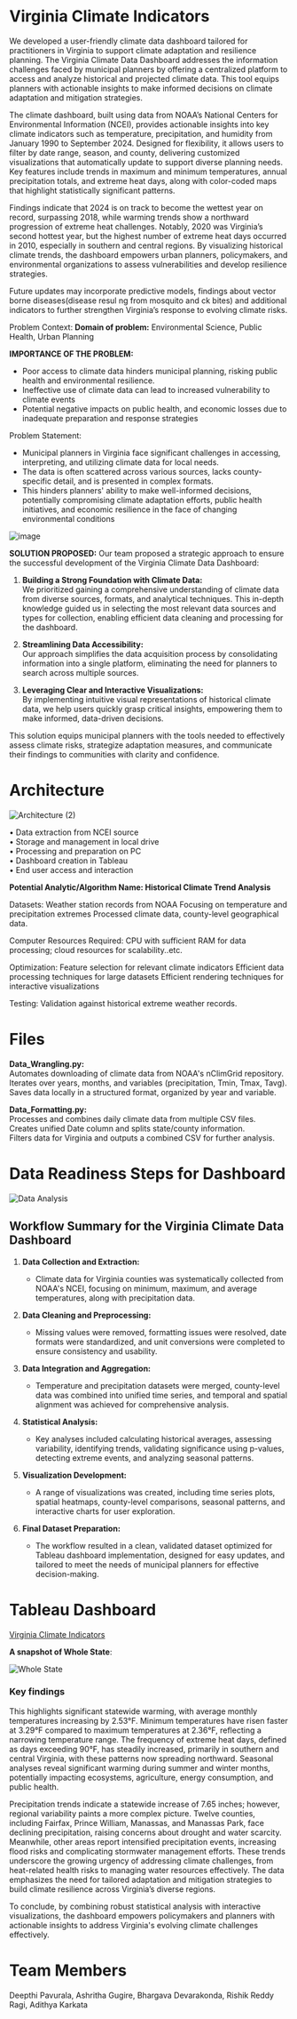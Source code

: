 # Virginia Climate Indicators

We developed a user-friendly climate data dashboard tailored for practitioners in Virginia to support climate adaptation and resilience planning. The Virginia Climate Data Dashboard addresses the information challenges faced by municipal planners by offering a centralized platform to access and analyze historical and projected climate data. This tool equips planners with actionable insights to make informed decisions on climate adaptation and mitigation strategies.

The climate dashboard, built using data from NOAA’s National Centers for Environmental Information (NCEI), provides actionable insights into key climate indicators such as temperature, precipitation, and humidity from January 1990 to September 2024. Designed for flexibility, it allows users to filter by date range, season, and county, delivering customized visualizations that automatically update to support diverse planning needs. Key features include trends in maximum and minimum temperatures, annual precipitation totals, and extreme heat days, along with color-coded maps that highlight statistically significant patterns. 

Findings indicate that 2024 is on track to become the wettest year on record, surpassing 2018, while warming trends show a northward progression of extreme heat challenges. Notably, 2020 was Virginia’s second hottest year, but the highest number of extreme heat days occurred in 2010, especially in southern and central regions. By visualizing historical climate trends, the dashboard empowers urban planners, policymakers, and environmental organizations to assess vulnerabilities and develop resilience strategies. 

Future updates may incorporate predictive models, findings about vector borne diseases(disease resul ng from mosquito and ck bites) and additional indicators to further strengthen Virginia’s response to evolving climate risks.


Problem Context:
**Domain of problem:** Environmental Science, Public Health, Urban Planning

**IMPORTANCE OF THE PROBLEM:**
- Poor access to climate data hinders municipal planning, risking public health and environmental resilience.
- Ineffective use of climate data can lead to increased vulnerability to climate events
- Potential negative impacts on public health, and economic losses due to inadequate preparation and response strategies

Problem Statement: 
- Municipal planners in Virginia face significant challenges in accessing, interpreting, and utilizing climate data for local needs. 
- The data is often scattered across various sources, lacks county-specific detail, and is presented in complex formats. 
- This hinders planners' ability to make well-informed decisions, potentially compromising climate adaptation efforts, public health initiatives, and economic resilience in the face of changing environmental conditions

![image](https://github.com/user-attachments/assets/7e1fb013-7c5e-422d-a2be-4441b26cca27)  

  
**SOLUTION PROPOSED:**
Our team proposed a strategic approach to ensure the successful development of the Virginia Climate Data Dashboard:  

1. **Building a Strong Foundation with Climate Data:**  
   We prioritized gaining a comprehensive understanding of climate data from diverse sources, formats, and analytical techniques. This in-depth knowledge guided us in selecting the most relevant data sources and types for collection, enabling efficient data cleaning and processing for the dashboard.  

2. **Streamlining Data Accessibility:**  
   Our approach simplifies the data acquisition process by consolidating information into a single platform, eliminating the need for planners to search across multiple sources.  

3. **Leveraging Clear and Interactive Visualizations:**  
   By implementing intuitive visual representations of historical climate data, we help users quickly grasp critical insights, empowering them to make informed, data-driven decisions.  

This solution equips municipal planners with the tools needed to effectively assess climate risks, strategize adaptation measures, and communicate their findings to communities with clarity and confidence.

# Architecture
![Architecture (2)](https://github.com/user-attachments/assets/c8c4d77b-1a07-4d88-aa16-b5e489a67c32)  

• Data extraction from NCEI source    
• Storage and management in local drive   
• Processing and preparation on PC    
• Dashboard creation in Tableau     
• End user access and interaction    

**Potential Analytic/Algorithm Name: Historical Climate Trend Analysis**

Datasets: 
Weather station records from NOAA
Focusing on temperature and precipitation extremes
Processed climate data, county-level geographical data.

Computer Resources Required: CPU with sufficient RAM for data processing; cloud resources for scalability..etc.

Optimization: 
Feature selection for relevant climate indicators
Efficient data processing techniques for large datasets
Efficient rendering techniques for interactive visualizations

Testing: Validation against historical extreme weather records.

# Files 

**Data_Wrangling.py:**<br>
Automates downloading of climate data from NOAA's nClimGrid repository.<br>
Iterates over years, months, and variables (precipitation, Tmin, Tmax, Tavg).<br>
Saves data locally in a structured format, organized by year and variable.<br>

**Data_Formatting.py:**<br>
Processes and combines daily climate data from multiple CSV files.<br>
Creates unified Date column and splits state/county information.<br>
Filters data for Virginia and outputs a combined CSV for further analysis.<br>

# Data Readiness Steps for Dashboard
![Data Analysis](https://github.com/user-attachments/assets/7463ca17-ea87-4951-b307-e33de6db079c)

## Workflow Summary for the Virginia Climate Data Dashboard  

1. **Data Collection and Extraction:**  
   - Climate data for Virginia counties was systematically collected from NOAA's NCEI, focusing on minimum, maximum, and average temperatures, along with precipitation data.  

2. **Data Cleaning and Preprocessing:**  
   - Missing values were removed, formatting issues were resolved, date formats were standardized, and unit conversions were completed to ensure consistency and usability.  

3. **Data Integration and Aggregation:**  
   - Temperature and precipitation datasets were merged, county-level data was combined into unified time series, and temporal and spatial alignment was achieved for comprehensive analysis.  

4. **Statistical Analysis:**  
   - Key analyses included calculating historical averages, assessing variability, identifying trends, validating significance using p-values, detecting extreme events, and analyzing seasonal patterns.  

5. **Visualization Development:**  
   - A range of visualizations was created, including time series plots, spatial heatmaps, county-level comparisons, seasonal patterns, and interactive charts for user exploration.  

6. **Final Dataset Preparation:**  
   - The workflow resulted in a clean, validated dataset optimized for Tableau dashboard implementation, designed for easy updates, and tailored to meet the needs of municipal planners for effective decision-making.
  

# Tableau Dashboard
[Virginia Climate Indicators](https://public.tableau.com/views/VirginiaClimateIndicators-2/VirginiaClimateIndicators?:language=en-US&:sid=&:display_count=n&:origin=viz_share_link)

**A snapshot of Whole State**: 

![Whole State](https://github.com/user-attachments/assets/b448b42f-8984-4b9d-8a02-305b994260c8)


### Key findings 

This highlights significant statewide warming, with average monthly temperatures increasing by 2.53°F. Minimum temperatures have risen faster at 3.29°F compared to maximum temperatures at 2.36°F, reflecting a narrowing temperature range. The frequency of extreme heat days, defined as days exceeding 90°F, has steadily increased, primarily in southern and central Virginia, with these patterns now spreading northward. Seasonal analyses reveal significant warming during summer and winter months, potentially impacting ecosystems, agriculture, energy consumption, and public health.  

Precipitation trends indicate a statewide increase of 7.65 inches; however, regional variability paints a more complex picture. Twelve counties, including Fairfax, Prince William, Manassas, and Manassas Park, face declining precipitation, raising concerns about drought and water scarcity. Meanwhile, other areas report intensified precipitation events, increasing flood risks and complicating stormwater management efforts. These trends underscore the growing urgency of addressing climate challenges, from heat-related health risks to managing water resources effectively. The data emphasizes the need for tailored adaptation and mitigation strategies to build climate resilience across Virginia’s diverse regions.

To conclude, by combining robust statistical analysis with interactive visualizations, the dashboard empowers policymakers and planners with actionable insights to address Virginia's evolving climate challenges effectively.

# Team Members
Deepthi Pavurala, Ashritha Gugire, Bhargava Devarakonda, Rishik Reddy Ragi, Adithya Karkata
